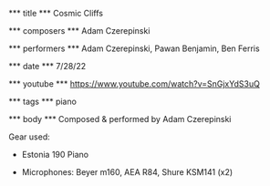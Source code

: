 *** title ***
Cosmic Cliffs

*** composers ***
Adam Czerepinski

*** performers ***
Adam Czerepinski, Pawan Benjamin, Ben Ferris

*** date ***
7/28/22

*** youtube ***
https://www.youtube.com/watch?v=SnGjxYdS3uQ

*** tags ***
piano

*** body ***
Composed & performed by Adam Czerepinski

Gear used:

- Estonia 190 Piano

- Microphones: Beyer m160, AEA R84, Shure KSM141 (x2)